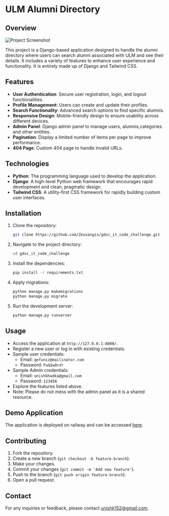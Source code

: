 # ULM Alumni Directory

## Overview

![Project Screenshot](https://utfs.io/f/UwrgskiXFxlexB1uUk0ZCoYILrtFR6MyfNJx4bmw0EeB71sq)

This project is a Django-based application designed to handle the alumni directory where users can search alumni associated with ULM and see their details. It includes a variety of features to enhance user experience and functionality. It is entirely made up of Django and Tailwind CSS.

## Features

- **User Authentication**: Secure user registration, login, and logout functionalities.
- **Profile Management**: Users can create and update their profiles.
- **Search Functionality**: Advanced search options to find specific alumnis.
- **Responsive Design**: Mobile-friendly design to ensure usability across different devices.
- **Admin Panel**: Django admin panel to manage users, alumnis,categories and other entities.
- **Pagination**: Display a limited number of items per page to improve performance.
- **404 Page**: Custom 404 page to handle invalid URLs.

## Technologies

- **Python**: The programming language used to develop the application.
- **Django**: A high-level Python web framework that encourages rapid development and clean, pragmatic design.
- **Tailwind CSS**: A utility-first CSS framework for rapidly building custom user interfaces.

## Installation

1. Clone the repository:
   ```bash
   git clone https://github.com/Zeusangis/gdsc_it_code_challenge.git
   ```
2. Navigate to the project directory:
   ```bash
   cd gdsc_it_code_challenge
   ```
3. Install the dependencies:
   ```bash
   pip install -r requirements.txt
   ```
4. Apply migrations:
   ```bash
   python manage.py makemigrations
   python manage.py migrate
   ```
5. Run the development server:
   ```bash
   python manage.py runserver
   ```

## Usage

- Access the application at `http://127.0.0.1:8000/`.
- Register a new user or log in with existing credentials.
- Sample user credentials:
  - Email: `qefuniz@mailinator.com`
  - Password: `Pa$$w0rd!`
- Sample Admin credentials:
  - Email: `unishkhadka@gmail.com`
  - Password: `123456`
- Explore the features listed above.
- Note: Please do not mess with the admin panel as it is a shared resource.

## Demo Application

The application is deployed on railway and can be accessed [here](https://ulm.up.railway.app/).

## Contributing

1. Fork the repository.
2. Create a new branch (`git checkout -b feature-branch`).
3. Make your changes.
4. Commit your changes (`git commit -m 'Add new feature'`).
5. Push to the branch (`git push origin feature-branch`).
6. Open a pull request.

## Contact

For any inquiries or feedback, please contact unishk152@gmail.com.
